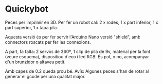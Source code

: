 # Quickybot
Peces per imprimir en 3D. Per fer un robot cal:
2 x rodes, 1 x part inferior, 1 x part superior, 1 x tapa pila.

Aquesta versió és per fer servir l'Arduino Nano versió "shield", amb connectors roscats per fer les connexions.

A part, fa falta: 2 servos de  360º, 1 clip de pila de 9v, material per la font (veure esquema), dispositiou d'eco i led RGB. És pot, o no, acompanyar d'un brunzidor o altaveu petit.

Amb capes de 0.2 queda prou bé. Avís: Algunes peces s'han de rotar al generar el gcode per una qualitat major. 
